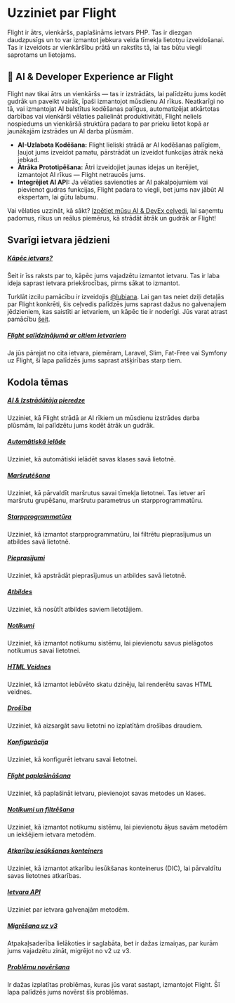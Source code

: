 # Uzziniet par Flight

Flight ir ātrs, vienkāršs, paplašināms ietvars PHP. Tas ir diezgan daudzpusīgs un to var izmantot jebkura veida tīmekļa lietotņu izveidošanai. 
Tas ir izveidots ar vienkāršību prātā un rakstīts tā, lai tas būtu viegli saprotams un lietojams.

## 🚀 AI & Developer Experience ar Flight

Flight nav tikai ātrs un vienkāršs — tas ir izstrādāts, lai palīdzētu jums kodēt gudrāk un paveikt vairāk, īpaši izmantojot mūsdienu AI rīkus. Neatkarīgi no tā, vai izmantojat AI balstītus kodēšanas palīgus, automatizējat atkārtotas darbības vai vienkārši vēlaties palielināt produktivitāti, Flight neliels nospiedums un vienkāršā struktūra padara to par prieku lietot kopā ar jaunākajām izstrādes un AI darba plūsmām.

- **AI-Uzlabota Kodēšana:** Flight lieliski strādā ar AI kodēšanas palīgiem, ļaujot jums izveidot pamatu, pārstrādāt un izveidot funkcijas ātrāk nekā jebkad.
- **Ātrāka Prototipēšana:** Ātri izveidojiet jaunas idejas un iterējiet, izmantojot AI rīkus — Flight netraucēs jums.
- **Integrējiet AI API:** Ja vēlaties savienoties ar AI pakalpojumiem vai pievienot gudras funkcijas, Flight padara to viegli, bet jums nav jābūt AI ekspertam, lai gūtu labumu.

Vai vēlaties uzzināt, kā sākt? [Izpētiet mūsu AI & DevEx ceļvedi](/learn/ai), lai saņemtu padomus, rīkus un reālus piemērus, kā strādāt ātrāk un gudrāk ar Flight!

## Svarīgi ietvara jēdzieni

##### [Kāpēc ietvars?](/learn/why-frameworks)

Šeit ir īss raksts par to, kāpēc jums vajadzētu izmantot ietvaru. Tas ir laba ideja saprast ietvara priekšrocības, pirms sākat to izmantot.

Turklāt izcilu pamācību ir izveidojis [@lubiana](https://git.php.fail/lubiana). Lai gan tas neiet dziļi detaļās par Flight konkrēti, 
šis ceļvedis palīdzēs jums saprast dažus no galvenajiem jēdzieniem, kas saistīti ar ietvariem, un kāpēc tie ir noderīgi. 
Jūs varat atrast pamācību [šeit](https://git.php.fail/lubiana/no-framework-tutorial/src/branch/master/README.md).

##### [Flight salīdzinājumā ar citiem ietvariem](/learn/flight-vs-another-framework)
Ja jūs pārejat no cita ietvara, piemēram, Laravel, Slim, Fat-Free vai Symfony uz Flight, šī lapa palīdzēs jums saprast atšķirības starp tiem.

## Kodola tēmas

##### [AI & Izstrādātāja pieredze](/learn/ai)
Uzziniet, kā Flight strādā ar AI rīkiem un mūsdienu izstrādes darba plūsmām, lai palīdzētu jums kodēt ātrāk un gudrāk.

##### [Automātiskā ielāde](/learn/autoloading)

Uzziniet, kā automātiski ielādēt savas klases savā lietotnē.

##### [Maršrutēšana](/learn/routing)

Uzziniet, kā pārvaldīt maršrutus savai tīmekļa lietotnei. Tas ietver arī maršrutu grupēšanu, maršrutu parametrus un starpprogrammatūru.

##### [Starpprogrammatūra](/learn/middleware)

Uzziniet, kā izmantot starpprogrammatūru, lai filtrētu pieprasījumus un atbildes savā lietotnē.

##### [Pieprasījumi](/learn/requests)

Uzziniet, kā apstrādāt pieprasījumus un atbildes savā lietotnē.

##### [Atbildes](/learn/responses)

Uzziniet, kā nosūtīt atbildes saviem lietotājiem.

##### [Notikumi](/learn/events)

Uzziniet, kā izmantot notikumu sistēmu, lai pievienotu savus pielāgotos notikumus savai lietotnei.

##### [HTML Veidnes](/learn/templates)

Uzziniet, kā izmantot iebūvēto skatu dzinēju, lai renderētu savas HTML veidnes.

##### [Drošība](/learn/security)

Uzziniet, kā aizsargāt savu lietotni no izplatītām drošības draudiem.

##### [Konfigurācija](/learn/configuration)

Uzziniet, kā konfigurēt ietvaru savai lietotnei.

##### [Flight paplašināšana](/learn/extending)

Uzziniet, kā paplašināt ietvaru, pievienojot savas metodes un klases.

##### [Notikumi un filtrēšana](/learn/filtering)

Uzziniet, kā izmantot notikumu sistēmu, lai pievienotu āķus savām metodēm un iekšējiem ietvara metodēm.

##### [Atkarību iesūkšanas konteiners](/learn/dependency-injection-container)

Uzziniet, kā izmantot atkarību iesūkšanas konteinerus (DIC), lai pārvaldītu savas lietotnes atkarības.

##### [Ietvara API](/learn/api)

Uzziniet par ietvara galvenajām metodēm.

##### [Migrēšana uz v3](/learn/migrating-to-v3)
Atpakaļsaderība lielākoties ir saglabāta, bet ir dažas izmaiņas, par kurām jums vajadzētu zināt, migrējot no v2 uz v3.

##### [Problēmu novēršana](/learn/troubleshooting)
Ir dažas izplatītas problēmas, kuras jūs varat sastapt, izmantojot Flight. Šī lapa palīdzēs jums novērst šīs problēmas.